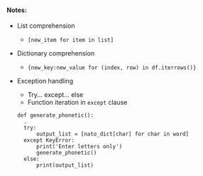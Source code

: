 #### Notes:


- List comprehension
  - `[new_item for item in list]`

- Dictionary comprehension
  - `{new_key:new_value for (index, row) in df.iterrows()}`

- Exception handling
  - Try... except... else
  - Function iteration in `except` clause
  ```
  def generate_phonetic():
    .
    try:
        output_list = [nato_dict[char] for char in word]
    except KeyError:
        print('Enter letters only')
        generate_phonetic()
    else:
        print(output_list)
  ```
